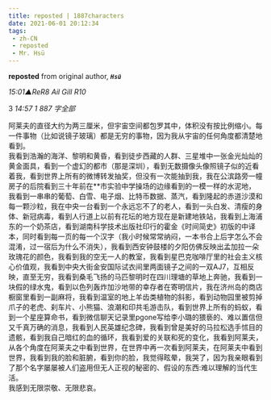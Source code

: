 ```yaml
---
title: reposted | 1887characters
date: 2021-06-01 20:12:34
tags:
 - zh-CN
 - reposted
 - Mr. Hsü
---
```

**reposted** from original author, ***`Hsü`***

*15:01▲ReR8 Ail Gill R10*

3
*14:57 1 887 字全部*

阿莱夫的直径大约为两三厘米，但宇宙空间都包罗其中，体积没有按比例缩小。每一件事物（比如说镜子玻璃）都是无穷的事物，因为我从宇宙的任何角度都清楚地看到。<br>
我看到浩瀚的海洋、黎明和黄昏，看到徒步西藏的人群、三星堆中一张金光灿灿的黄金面具，看到一个虚幻的都市（那是深圳）<!-- more -->，看到无数摄像头像照镜子似的近看着我，看到世界上所有的微博转发抽奖，但没有一次能抽到我，我在公滨路旁一幢房子的后院看到三十年前在**市实验中学操场的边缘看到的一模一样的水泥地，我看到一串串的葡萄、白雪、电子烟、比特币数据、蒸汽，看到隆起的赤道沙漠和每一颗沙粒，我在中央一台看到一个永远忘不了的老人，看到一头白发、清瘦的身体、新冠病毒，看到人行道上以前有花坛的地方现在是新建地铁站，我看到上海浦东的一个奶茶店，看到湖南科学技术出版社印行的霍金《时间简史》初版的中译本，同时看到每一页的每一个汉字（我小时候常常纳闷，一本书合上后字怎么不会混淆，过一宿后为什么不消失），我看到西安钟鼓楼的夕阳仿佛反映出孟加拉一朵玫瑰花的颜色，我看到我的空无一人的教室，我看到星巴克咖啡厅里的社会主义核心价值观，我看到中央大街金安国际试衣间里两面镜子之间的一双AJ7，互相反映，直至无穷，我看到桑毛飞扬的马匹黎明时在四川理塘的草地上奔驰，我看到一块假的绿水鬼，看到以色列轰炸加沙地带的幸存者在寄明信片，我在济州岛的商店橱窗里看到一副麻将，我看到温室的地上羊齿类植物的斜影，看到动物园里被剪掉爪子的老虎、刹车片、小熊猫、浪潮和印共毛游击队，看到世界上所有的蚂蚁，看到一个星座算命书，看到微信聊天记录里pgone写给李小璐的猥亵的、难以置信但又千真万确的消息，我看到人民英雄纪念碑，我看到曾是美好的马拉松选手怵目的遗骸，看到我自己暗红的血的循环，我看到爱的关联和死的变化，我看到阿莱夫，从各个角度在阿莱夫之中看到世界，在世界中再一次看到阿莱夫，在阿莱夫中看到世界，我看到我的脸和脏腑，看到你的脸，我觉得眩晕，我哭了，因为我亲眼看到了那个名字屡屡被人们盗用但无人正视的秘密的、假设的东西:难以理解的当代生活。<br>
我感到无限崇敬、无限悲哀。